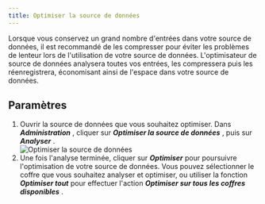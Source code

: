 ```yaml
---
title: Optimiser la source de données
---
```

Lorsque vous conservez un grand nombre d'entrées dans votre source de données, il est recommandé de les compresser pour éviter les problèmes de lenteur lors de l'utilisation de votre source de données. L'optimisateur de source de données analysera toutes vos entrées, les compressera puis les réenregistrera, économisant ainsi de l'espace dans votre source de données.  

## Paramètres 

1. Ouvrir la source de données que vous souhaitez optimiser. Dans ***Administration*** , cliquer sur ***Optimiser la source de données*** , puis sur ***Analyser*** .  
![Optimiser la source de données](https://webdevolutions.azureedge.net/docs/fr/rdm/windows/clip10764.png) 
1. Une fois l'analyse terminée, cliquer sur ***Optimiser*** pour poursuivre l'optimisation de votre source de données. Vous pouvez sélectionner le coffre que vous souhaitez analyser et optimiser, ou utiliser la fonction ***Optimiser tout*** pour effectuer l'action ***Optimiser sur tous les coffres disponibles*** . 

